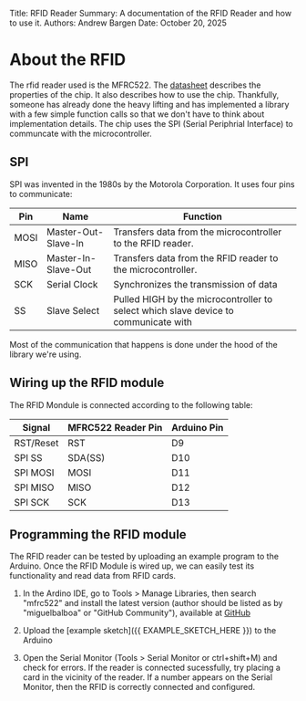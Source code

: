 Title:   RFID Reader
Summary: A documentation of the RFID Reader and how to use it.
Authors: Andrew Bargen
Date:    October 20, 2025

# About the RFID
The rfid reader used is the MFRC522. The [datasheet](https://www.nxp.com/docs/en/data-sheet/MFRC522.pdf) describes the properties of the chip. It also describes how to use the chip. Thankfully, someone has already done the heavy lifting and has implemented a library with a few simple function calls so that we don't have to think about implementation details. The chip uses the SPI (Serial Periphrial Interface) to communcate with the microcontroller.

## SPI
SPI was invented in the 1980s by the Motorola Corporation. It uses four pins to communicate:

| Pin  | Name                | Function |
| ---- | ------------------- | ---- |
| MOSI | Master-Out-Slave-In | Transfers data from the microcontroller to the RFID reader. |
| MISO | Master-In-Slave-Out | Transfers data from the RFID reader to the microcontroller. |
| SCK  | Serial Clock        | Synchronizes the transmission of data |
| SS   | Slave Select        | Pulled HIGH by the microcontroller to select which slave device to communicate with |

Most of the communication that happens is done under the hood of the library we're using.

## Wiring up the RFID module

The RFID Mondule is connected according to the following table:

| Signal | MFRC522 Reader Pin | Arduino Pin |
| ------ | ------------------ | ----------- |
| RST/Reset  | RST         | D9             |
| SPI SS     | SDA(SS)     | D10            |
| SPI MOSI   | MOSI        | D11            |
| SPI MISO   | MISO        | D12            |
| SPI SCK    | SCK         | D13            |

## Programming the RFID module
The RFID reader can be tested by uploading an example program to the Arduino. Once the RFID Module is wired up, we can easily test its functionality and read data from RFID cards.

1. In the Ardino IDE, go to Tools > Manage Libraries, then search "mfrc522" and install the latest version (author should be listed as by "miguelbalboa" or "GitHub Community"), available at [GitHub](https://github.com/miguelbalboa/rfid)

2. Upload the [example sketch]({{ EXAMPLE_SKETCH_HERE }}) to the Arduino

3. Open the Serial Monitor (Tools > Serial Monitor or ctrl+shift+M) and check for errors. If the reader is connected sucessfully, try placing a card in the vicinity of the reader. If a number appears on the Serial Monitor, then the RFID is correctly connected and configured.


